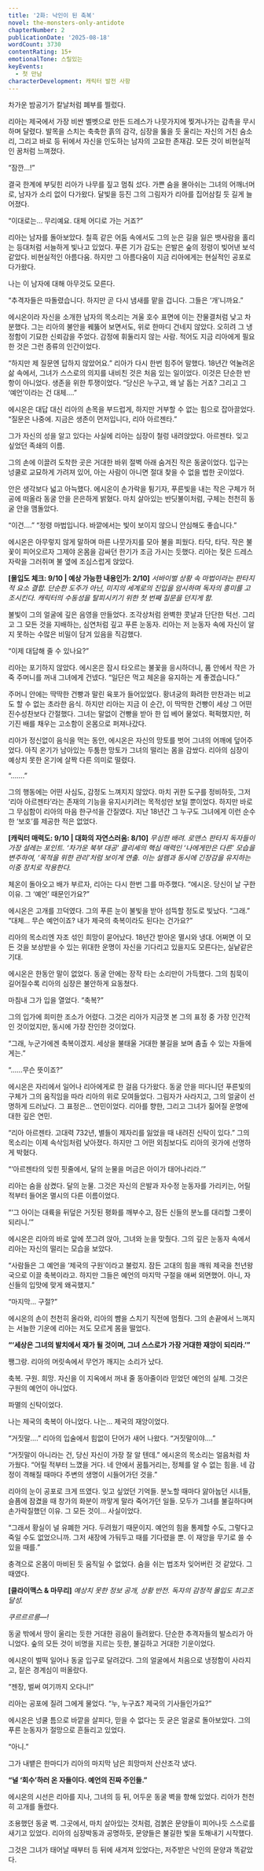 ```yaml
---
title: '2화: 낙인이 된 축복'
novel: the-monsters-only-antidote
chapterNumber: 2
publicationDate: '2025-08-18'
wordCount: 3730
contentRating: 15+
emotionalTone: 스릴있는
keyEvents:
  - 첫 만남
characterDevelopment: 캐릭터 발전 사항
---
```


차가운 밤공기가 칼날처럼 폐부를 찔렀다.

리아는 제국에서 가장 비싼 벨벳으로 만든 드레스가 나뭇가지에 찢겨나가는 감촉을 무시하며 달렸다. 발목을 스치는 축축한 흙의 감각, 심장을 뚫을 듯 울리는 자신의 거친 숨소리, 그리고 바로 등 뒤에서 자신을 인도하는 남자의 고요한 존재감. 모든 것이 비현실적인 꿈처럼 느껴졌다.

“잠깐…!”

결국 한계에 부딪힌 리아가 나무를 짚고 멈춰 섰다. 가쁜 숨을 몰아쉬는 그녀의 어깨너머로, 남자가 소리 없이 다가왔다. 달빛을 등진 그의 그림자가 리아를 집어삼킬 듯 길게 늘어졌다.

“이대로는… 무리예요. 대체 어디로 가는 거죠?”

리아는 남자를 돌아보았다. 칠흑 같은 어둠 속에서도 그의 눈은 길을 잃은 뱃사람을 홀리는 등대처럼 서늘하게 빛나고 있었다. 푸른 기가 감도는 은발은 숲의 정령이 빚어낸 보석 같았다. 비현실적인 아름다움. 하지만 그 아름다움이 지금 리아에게는 현실적인 공포로 다가왔다.

나는 이 남자에 대해 아무것도 모른다.

“추격자들은 따돌렸습니다. 하지만 곧 다시 냄새를 맡을 겁니다. 그들은 ‘개’니까요.”

에시온이라 자신을 소개한 남자의 목소리는 겨울 호수 표면에 이는 잔물결처럼 낮고 차분했다. 그는 리아의 불안을 꿰뚫어 보면서도, 위로 한마디 건네지 않았다. 오히려 그 냉정함이 기묘한 신뢰감을 주었다. 감정에 휘둘리지 않는 사람. 적어도 지금 리아에게 필요한 것은 그런 종류의 인간이었다.

“하지만 제 질문엔 답하지 않았어요.”
리아가 다시 한번 힘주어 말했다. 18년간 억눌려온 삶 속에서, 그녀가 스스로의 의지를 내비친 것은 처음 있는 일이었다. 이것은 단순한 반항이 아니었다. 생존을 위한 투쟁이었다.
“당신은 누구고, 왜 날 돕는 거죠? 그리고 그 ‘예언’이라는 건 대체….”

에시온은 대답 대신 리아의 손목을 부드럽게, 하지만 거부할 수 없는 힘으로 잡아끌었다.
“질문은 나중에. 지금은 생존이 먼저입니다, 리아 아르젠타.”

그가 자신의 성을 알고 있다는 사실에 리아는 심장이 철렁 내려앉았다. 아르젠타. 잊고 싶었던 족쇄의 이름.

그의 손에 이끌려 도착한 곳은 거대한 바위 절벽 아래 숨겨진 작은 동굴이었다. 입구는 넝쿨로 교묘하게 가려져 있어, 아는 사람이 아니면 절대 찾을 수 없을 법한 곳이었다.

안은 생각보다 넓고 아늑했다. 에시온이 손가락을 튕기자, 푸른빛을 내는 작은 구체가 허공에 떠올라 동굴 안을 은은하게 밝혔다. 마치 살아있는 반딧불이처럼, 구체는 천천히 동굴 안을 맴돌았다.

“이건….”
“정령 마법입니다. 바깥에서는 빛이 보이지 않으니 안심해도 좋습니다.”

에시온은 아무렇지 않게 말하며 마른 나뭇가지를 모아 불을 피웠다. 타닥, 타닥. 작은 불꽃이 피어오르자 그제야 온몸을 감싸던 한기가 조금 가시는 듯했다. 리아는 젖은 드레스 자락을 그러쥐며 불 옆에 조심스럽게 앉았다.

**[몰입도 체크: 9/10 | 예상 가능한 내용인가: 2/10]**
*서바이벌 상황 속 마법이라는 판타지적 요소 결합. 단순한 도주가 아닌, 미지의 세계로의 진입을 암시하며 독자의 흥미를 고조시킨다. 캐릭터의 수동성을 탈피시키기 위한 첫 번째 질문을 던지게 함.*

불빛이 그의 얼굴에 깊은 음영을 만들었다. 조각상처럼 완벽한 콧날과 단단한 턱선. 그리고 그 모든 것을 지배하는, 심연처럼 깊고 푸른 눈동자. 리아는 저 눈동자 속에 자신이 알지 못하는 수많은 비밀이 담겨 있음을 직감했다.

“이제 대답해 줄 수 있나요?”

리아는 포기하지 않았다. 에시온은 잠시 타오르는 불꽃을 응시하더니, 품 안에서 작은 가죽 주머니를 꺼내 그녀에게 건넸다.
“일단은 먹고 체온을 유지하는 게 좋겠습니다.”

주머니 안에는 딱딱한 건빵과 말린 육포가 들어있었다. 황녀궁의 화려한 만찬과는 비교도 할 수 없는 초라한 음식. 하지만 리아는 지금 이 순간, 이 딱딱한 건빵이 세상 그 어떤 진수성찬보다 간절했다. 그녀는 말없이 건빵을 받아 한 입 베어 물었다. 퍽퍽했지만, 허기진 배를 채우는 고소함이 온몸으로 퍼져나갔다.

리아가 정신없이 음식을 먹는 동안, 에시온은 자신의 망토를 벗어 그녀의 어깨에 덮어주었다. 아직 온기가 남아있는 두툼한 망토가 그녀의 떨리는 몸을 감쌌다. 리아의 심장이 예상치 못한 온기에 살짝 다른 의미로 떨렸다.

“…….”

그의 행동에는 어떤 사심도, 감정도 느껴지지 않았다. 마치 귀한 도구를 정비하듯, 그저 ‘리아 아르젠타’라는 존재의 기능을 유지시키려는 목적성만 보일 뿐이었다. 하지만 바로 그 무심함이 리아의 마음 한구석을 간질였다. 지난 18년간 그 누구도 그녀에게 이런 순수한 ‘보호’를 제공한 적은 없었다.

**[캐릭터 매력도: 9/10 | 대화의 자연스러움: 8/10]**
*무심한 배려. 로맨스 판타지 독자들이 가장 설레는 포인트. ‘차가운 북부 대공’ 클리셰의 핵심 매력인 ‘나에게만은 다른’ 모습을 변주하여, ‘목적을 위한 관리’처럼 보이게 연출. 이는 설렘과 동시에 긴장감을 유지하는 이중 장치로 작용한다.*

체온이 돌아오고 배가 부르자, 리아는 다시 한번 그를 마주했다.
“에시온. 당신이 날 구한 이유. 그 ‘예언’ 때문인가요?”

에시온은 고개를 끄덕였다. 그의 푸른 눈이 불빛을 받아 섬뜩할 정도로 빛났다.
“그래.”
“대체… 무슨 예언이죠? 내가 제국의 축복이라도 된다는 건가요?”

리아의 목소리엔 자조 섞인 희망이 묻어났다. 18년간 받아온 멸시와 냉대. 어쩌면 이 모든 것을 보상받을 수 있는 위대한 운명이 자신을 기다리고 있을지도 모른다는, 실낱같은 기대.

에시온은 한동안 말이 없었다. 동굴 안에는 장작 타는 소리만이 가득했다. 그의 침묵이 길어질수록 리아의 심장은 불안하게 요동쳤다.

마침내 그가 입을 열었다.
“축복?”

그의 입가에 희미한 조소가 어렸다. 그것은 리아가 지금껏 본 그의 표정 중 가장 인간적인 것이었지만, 동시에 가장 잔인한 것이었다.

“그래, 누군가에겐 축복이겠지. 세상을 불태울 거대한 불길을 보며 춤출 수 있는 자들에게는.”

“……무슨 뜻이죠?”

에시온은 자리에서 일어나 리아에게로 한 걸음 다가왔다. 동굴 안을 떠다니던 푸른빛의 구체가 그의 움직임을 따라 리아의 위로 모여들었다. 그림자가 사라지고, 그의 얼굴이 선명하게 드러났다. 그 표정은… 연민이었다. 리아를 향한, 그리고 그녀가 짊어질 운명에 대한 깊은 연민.

“리아 아르젠타. 고대력 732년, 별들이 제자리를 잃었을 때 내려진 신탁이 있다.”
그의 목소리는 이제 속삭임처럼 낮아졌다. 하지만 그 어떤 외침보다도 리아의 귓가에 선명하게 박혔다.

“‘아르젠타의 잊힌 핏줄에서, 달의 눈물을 머금은 아이가 태어나리라.’”

리아는 숨을 삼켰다. 달의 눈물. 그것은 자신의 은발과 자수정 눈동자를 가리키는, 어릴 적부터 들어온 멸시의 다른 이름이었다.

“‘그 아이는 대륙을 뒤덮은 거짓된 평화를 깨부수고, 잠든 신들의 분노를 대리할 그릇이 되리니.’”

에시온은 리아의 바로 앞에 쪼그려 앉아, 그녀와 눈을 맞췄다. 그의 깊은 눈동자 속에서 리아는 자신의 떨리는 모습을 보았다.

“사람들은 그 예언을 ‘제국의 구원’이라고 불렀지. 잠든 고대의 힘을 깨워 제국을 천년왕국으로 이끌 축복이라고. 하지만 그들은 예언의 마지막 구절을 애써 외면했어. 아니, 자신들의 입맛에 맞게 왜곡했지.”

“마지막… 구절?”

에시온의 손이 천천히 올라와, 리아의 뺨을 스치기 직전에 멈췄다. 그의 손끝에서 느껴지는 서늘한 기운에 리아는 저도 모르게 몸을 떨었다.

**“‘세상은 그녀의 발치에서 재가 될 것이며, 그녀 스스로가 가장 거대한 재앙이 되리라.’”**

쨍그랑.
리아의 머릿속에서 무언가 깨지는 소리가 났다.

축복. 구원. 희망.
자신을 이 지옥에서 꺼내 줄 동아줄이라 믿었던 예언의 실체.
그것은 구원의 예언이 아니었다.

파멸의 신탁이었다.

나는 제국의 축복이 아니었다.
나는… 제국의 재앙이었다.

“거짓말….”
리아의 입술에서 힘없이 단어가 새어 나왔다.
“거짓말이야….”

“거짓말이 아니라는 건, 당신 자신이 가장 잘 알 텐데.”
에시온의 목소리는 얼음처럼 차가웠다.
“어릴 적부터 느꼈을 거다. 네 안에서 꿈틀거리는, 정체를 알 수 없는 힘을. 네 감정이 격해질 때마다 주변의 생명이 시들어가던 것을.”

리아의 눈이 공포로 크게 뜨였다. 잊고 싶었던 기억들. 분노할 때마다 앓아눕던 시녀들, 슬픔에 잠겼을 때 창가의 화분이 까맣게 말라 죽어가던 일들. 모두가 그녀를 불길하다며 손가락질했던 이유. 그 모든 것이… 사실이었다.

“그래서 황실이 널 유폐한 거다. 두려웠기 때문이지. 예언의 힘을 통제할 수도, 그렇다고 죽일 수도 없었으니까. 그저 새장에 가둬두고 때를 기다렸을 뿐. 이 재앙을 무기로 쓸 수 있을 때를.”

충격으로 온몸이 마비된 듯 움직일 수 없었다. 숨을 쉬는 법조차 잊어버린 것 같았다. 그때였다.

**[클라이맥스 & 마무리]**
*예상치 못한 정보 공개, 상황 반전. 독자의 감정적 몰입도 최고조 달성.*

*쿠르르르릉―!*

동굴 밖에서 땅이 울리는 듯한 거대한 굉음이 들려왔다. 단순한 추격자들의 발소리가 아니었다. 숲의 모든 것이 비명을 지르는 듯한, 불길하고 거대한 기운이었다.

에시온이 벌떡 일어나 동굴 입구로 달려갔다. 그의 얼굴에서 처음으로 냉정함이 사라지고, 짙은 경계심이 떠올랐다.

“젠장, 벌써 여기까지 오다니!”

리아는 공포에 질려 그에게 물었다.
“누, 누구죠? 제국의 기사들인가요?”

에시온은 넝쿨 틈으로 바깥을 살피다, 믿을 수 없다는 듯 굳은 얼굴로 돌아보았다. 그의 푸른 눈동자가 절망으로 흔들리고 있었다.

“아니.”

그가 내뱉은 한마디가 리아의 마지막 남은 희망마저 산산조각 냈다.

**“널 ‘회수’하러 온 자들이다. 예언의 진짜 주인들.”**

에시온의 시선은 리아를 지나, 그녀의 등 뒤, 어두운 동굴 벽을 향해 있었다. 리아가 천천히 고개를 돌렸다.

조용했던 동굴 벽.
그곳에서, 마치 살아있는 것처럼, 검붉은 문양들이 피어나듯 스스로를 새기고 있었다.
리아의 심장박동과 공명하듯, 문양들은 불길한 빛을 토해내기 시작했다.

그것은 그녀가 태어날 때부터 등 뒤에 새겨져 있었다는, 저주받은 낙인의 문양과 똑같았다.

